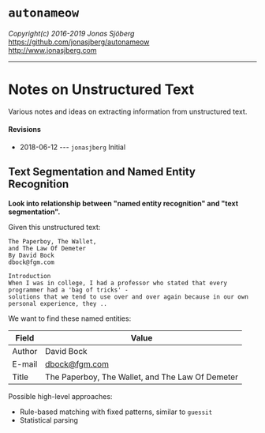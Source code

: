`autonameow`
============
*Copyright(c) 2016-2019 Jonas Sjöberg*  
<https://github.com/jonasjberg/autonameow>  
<http://www.jonasjberg.com>  

--------------------------------------------------------------------------------

Notes on Unstructured Text
==========================
Various notes and ideas on extracting information from unstructured text.

#### Revisions
* 2018-06-12 --- `jonasjberg` Initial



Text Segmentation and Named Entity Recognition
----------------------------------------------

__Look into relationship between "named entity recognition" and "text segmentation".__


Given this unstructured text:

```
The Paperboy, The Wallet,
and The Law Of Demeter
By David Bock
dbock@fgm.com

Introduction
When I was in college, I had a professor who stated that every programmer had a 'bag of tricks' -
solutions that we tend to use over and over again because in our own personal experience, they ..
```

We want to find these named entities:

| Field  | Value                                            |
| ------ | ------------------------------------------------ |
| Author | David Bock                                       |
| E-mail | dbock@fgm.com                                    |
| Title  | The Paperboy, The Wallet, and The Law Of Demeter |



Possible high-level approaches:

* Rule-based matching with fixed patterns, similar to `guessit`
* Statistical parsing
